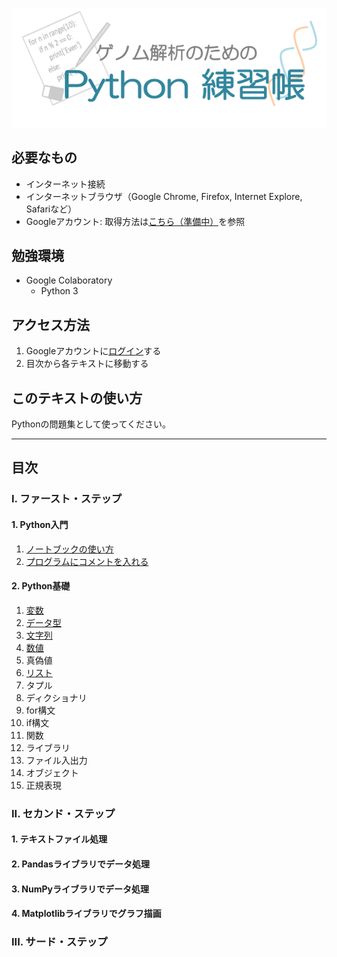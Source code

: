 ![ゲノム解析のためのPython練習帳](https://github.com/qqep685d/MyIMGs/blob/master/logo/python_exercises.png?raw=true "logo")

## 必要なもの
- インターネット接続
- インターネットブラウザ（Google Chrome, Firefox, Internet Explore, Safariなど）
- Googleアカウント: 取得方法は[こちら（準備中）]()を参照  

## 勉強環境
- Google Colaboratory
	- Python 3

## アクセス方法
1. Googleアカウントに[ログイン](https://accounts.google.com/ServiceLogin)する
1. 目次から各テキストに移動する

## このテキストの使い方
Pythonの問題集として使ってください。  

---

## 目次

### I. ファースト・ステップ

#### 1. Python入門
1. [ノートブックの使い方](https://colab.research.google.com/github/qqep685d/Python_exercises/blob/master/textbook/exercises/I-1-01.ipynb)
1. [プログラムにコメントを入れる](https://colab.research.google.com/github/qqep685d/Python_exercises/blob/master/textbook/exercises/I-1-02.ipynb)

#### 2. Python基礎
1. [変数](https://colab.research.google.com/github/qqep685d/Python_exercises/blob/master/textbook/exercises/I-2-01.ipynb)
1. [データ型](https://colab.research.google.com/github/qqep685d/Python_exercises/blob/master/textbook/exercises/I-2-02.ipynb)
1. [文字列](https://colab.research.google.com/github/qqep685d/Python_exercises/blob/master/textbook/exercises/I-2-03.ipynb)
1. [数値](https://colab.research.google.com/github/qqep685d/Python_exercises/blob/master/textbook/exercises/I-2-04.ipynb)
1. 真偽値
1. [リスト](https://colab.research.google.com/github/qqep685d/Python_exercises/blob/master/textbook/exercises/I-2-06.ipynb)
1. タプル
1. ディクショナリ
1. for構文
1. if構文
1. 関数
1. ライブラリ
1. ファイル入出力
1. オブジェクト
1. 正規表現

### II. セカンド・ステップ

#### 1. テキストファイル処理

#### 2. Pandasライブラリでデータ処理

#### 3. NumPyライブラリでデータ処理

#### 4. Matplotlibライブラリでグラフ描画

### III. サード・ステップ
